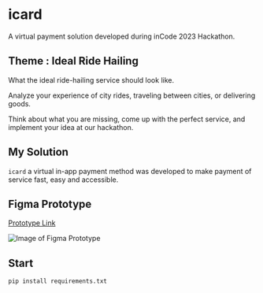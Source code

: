 # icard

A virtual payment solution developed during inCode 2023 Hackathon.

## Theme : Ideal Ride Hailing

What the ideal ride-hailing service should look like.

Analyze your experience of city rides, traveling between cities, or delivering goods.

Think about what you are missing, come up with the perfect service, and implement your idea at our hackathon.

## My Solution

``icard`` a virtual in-app payment method was developed to make payment of service fast, easy and accessible.

## Figma Prototype

[Prototype Link](https://www.figma.com/proto/tqzf8MOUuXfnRJceFqfrVy/UI%2FUX?type=design&node-id=65-2738&t=4PAOT641FQ74ky0d-1&scaling=scale-down&page-id=0%3A1&starting-point-node-id=65%3A2735&mode=design)

![Image of Figma Prototype](#)

## Start

```bash
pip install requirements.txt
```
